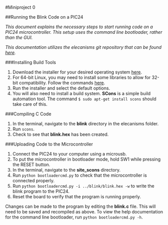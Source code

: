 #Miniproject 0

##Running the Blink Code on a PIC24

*This document explains the necessary steps to start running code on a PIC24 microcontroller. This setup uses the command line bootloader, rather than the GUI.*

*This documentation utilizes the elecanisms git repository that can be found [here](https://github.com/OlinElecanisms/elecanisms).*

###Installing Build Tools
1. Download the installer for your desired operating system [here](http://www.microchip.com/compilers).
2. For 64-bit Linux, you may need to install some libraries to allow for 32-bit compatibility. Follow the commands [here](http://askubuntu.com/questions/297151/how-to-run-32-bit-programs-on-a-64-bit-system).
3. Run the installer and select the default options.
4. You will also need to install a build system. **SCons** is a simple build automation tool. The command `$ sudo apt-get install scons` should take care of this.

###Compiling C Code
1. In the terminal, navigate to the **blink** directory in the elecanisms folder.
2. Run `scons`.
3. Check to see that **blink.hex** has been created.

###Uploading Code to the Microcontroller
1. Connect the PIC24 to your computer using a microusb.
2. To put the microcontroller in bootloader mode, hold SW1 while pressing the RESET button.
3. In the terminal, navigate to the **site_scons** directory.
4. Run `python bootloadercmd.py` to check that the microcontroller is connected properly.
5. Run `python bootloadercmd.py -i ../blink/blink.hex -w` to write the blink program to the PIC24.
6. Reset the board to verify that the program is running properly.

Changes can be made to the program by editing the **blink.c** file. This will need to be saved and recompiled as above. To view the help documentation for the command line bootloader, run `python bootloadercmd.py -h`.